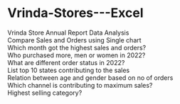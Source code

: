 # Vrinda-Stores---Excel
Vrinda Store Annual Report Data Analysis
<br>
Compare Sales and Orders using Single chart
<br>
Which month got the highest sales and orders?
<br>
Who purchased more, men or women in 2022?
<br>
What are different order status in 2022?
<br>
List top 10 states contributing to the sales
<br>
Relation between age and gender based on no of orders
<br>
Which channel is contributing to maximum sales?
<br>
Highest selling category?
